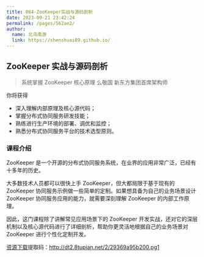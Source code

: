 ```yaml
---
title: 084-ZooKeeper实战与源码剖析
date: 2023-09-21 23:42:24
permalink: /pages/562ae2/
author:
  name: 北鸟南游
  link: https://shenshuai89.github.io/
---
```


## ZooKeeper 实战与源码剖析

> 系统掌握 ZooKeeper 核心原理
> 么敬国 新东方集团首席架构师

你将获得

- 深入理解内部原理及核心源代码；
- 掌握分布式协同服务研发技能；
- 熟练进行生产环境的部署、调优和监控；
- 熟悉分布式协同服务平台的技术选型原则。

### 课程介绍

ZooKeeper 是一个开源的分布式协同服务系统，在业界的应用非常广泛，已经有十多年的历史。

大多数技术人员都可以很快上手 ZooKeeper，但大都局限于基于现有的 ZooKeeper 协同服务示例做一些简单的定制。如果想具备为自己的业务场景设计 ZooKeeper 协同服务应用的能力，就需要深刻理解 ZooKeeper 的内部工作原理。

因此，这门课程除了讲解常见应用场景下的 ZooKeeper 开发实战，还对它的深层机制以及核心源代码进行了详细剖析，帮助你更灵活地根据自己的业务场景对 ZooKeeper 进行个性化定制开发。

[资源下载](https://www.aliyundrive.com/s/LnVq5keyr5o)提取码：http://dt2.8tupian.net/2/29369a95b200.pg1
